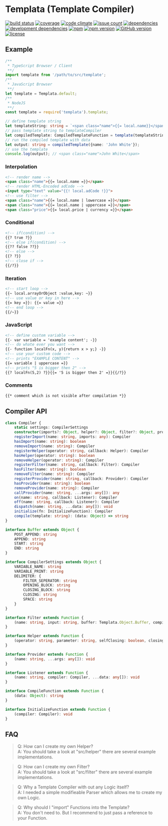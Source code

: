 # Templata (Template Compiler)
[![build status](https://img.shields.io/travis/friedemannsommer/templata.svg?maxAge=2592000)](https://travis-ci.org/friedemannsommer/templata)
[![coverage](https://img.shields.io/coveralls/friedemannsommer/templata.svg?maxAge=2592000)](https://coveralls.io/github/friedemannsommer/templata)
[![code climate](https://img.shields.io/codeclimate/github/friedemannsommer/templata.svg?maxAge=2592000)](https://codeclimate.com/github/friedemannsommer/templata)
[![issue count](https://img.shields.io/codeclimate/issues/github/friedemannsommer/templata.svg?maxAge=2592000)](https://codeclimate.com/github/friedemannsommer/templata)
[![dependencies](https://img.shields.io/david/friedemannsommer/templata.svg?maxAge=2592000)](https://david-dm.org/friedemannsommer/templata)
[![development dependencies](https://img.shields.io/david/dev/friedemannsommer/templata.svg?maxAge=2592000)](https://david-dm.org/friedemannsommer/templata?type=dev)
[![npm](https://img.shields.io/npm/dt/templata.svg?maxAge=2592000)](https://www.npmjs.com/package/templata)
[![npm version](https://img.shields.io/npm/v/templata.svg?maxAge=2592000)](https://www.npmjs.com/package/templata)
[![GitHub version](https://img.shields.io/github/tag/friedemannsommer/templata.svg?maxAge=2592000)](https://github.com/friedemannsommer/templata)
[![license](https://img.shields.io/npm/l/templata.svg?maxAge=2592000)](https://www.npmjs.com/package/templata)
## Example
```typescript
/**
 * TypeScript Browser / Client
 **/
import template from '/path/to/src/template';
/**
 * JavaScript Browser
 **/
let template = Templata.default;
/**
 * NodeJS
 **/
const template = require('templata').template;

// define template string
let templateString: string = `<span class="name">{{= local.name}}</span>`;
// pass template string to templateCompiler
let compiledTemplate: CompiledTemplateFunction = template(templateString);
// run the compiled template with data
let output: string = compiledTemplate({name: 'John White'});
// use the template
console.log(output); // <span class="name">John White</span>
```
### Interpolation
```html
<!-- render name -->
<span class="name">{{= local.name =}}</span>
<!-- render HTML-Encoded adCode -->
<input type="text" value="{{! local.adCode !}}">
<!-- use filter -->
<span class="name">{{= local.name | lowercase =}}</span>
<span class="name">{{= local.name | uppercase =}}</span>
<span class="price">{{= local.price | currency =}}</span>
```
### Conditional
```html
<!-- if(condition) -->
{{? true ?}}
<!-- else if(condition) -->
{{?? false ??}}
<!-- else -->
{{? ?}}
<!-- close if -->
{{/?}}
```
### Iteration
```html
<!-- start loop -->
{{~ local.arrayOrObject :value,key: ~}}
<!-- use value or key in here -->
{{= key =}}: {{= value =}}
<!-- end loop -->
{{/~}}
```
### JavaScript
```html
<!-- define custom variable -->
{{- var variable = 'example content'; -}}
<!-- do whate ever you want -->
{{- function localFn(x, y){return x > y;} -}}
<!-- use your custom code -->
<!-- prints "EXAMPLE CONTENT" -->
{{= variable | uppercase =}}
<!-- prints "5 is bigger then 2" -->
{{? localFn(5,2) ?}}{{= '5 is bigger then 2' =}}{{/?}}
```
### Comments
```html
{{* comment which is not visible after compilation *}}
```
## Compiler API
```typescript
class Compiler {
    static settings: CompilerSettings
    constructor(imports?: Object, helper?: Object, filter?: Object, provider?: Object)
    registerImport(name: string, imports: any): Compiler
    hasImport(name: string): boolean
    removeImport(name: string): Compiler
    registerHelper(operator: string, callback: Helper): Compiler
    hasHelper(operator: string): boolean
    removeHelper(operator: string): Compiler
    registerFilter(name: string, callback: Filter): Compiler
    hasFilter(name: string): boolean
    removeFilter(name: string): Compiler
    registerProvider(name: string, callback: Provider): Compiler
    hasProvider(name: string): boolean
    removeProvider(name: string): Compiler
    callProvider(name: string, ...args: any[]): any
    on(name: string, callback: Listener): Compiler
    off(name: string, callback: Listener): Compiler
    dispatch(name: string, ...data: any[]): void
    initialize(fn: InitializeFunction): Compiler
    compile(template: string): (data: Object) => string
}

interface Buffer extends Object {
    POST_APPEND: string
    APPEND: string
    START: string
    END: string
}

interface CompilerSettings extends Object {
    VARIABLE_NAME: string
    VARIABLE_PRINT: string
    DELIMITER: {
        FILTER_SEPERATOR: string
        OPENING_BLOCK: string
        CLOSING_BLOCK: string
        CLOSING: string
        SPACE: string
    }
}

interface Filter extends Function {
    (name: string, input: string, buffer: Templata.Object.Buffer, compiler: Compiler): string
}

interface Helper extends Function {
    (operator: string, parameter: string, selfClosing: boolean, closingTag: boolean, buffer: Templata.Object.Buffer, compiler: Compiler): string
}

interface Provider extends Function {
    (name: string, ...args: any[]): void
}

interface Listener extends Function {
    (name: string, compiler: Compiler, ...data: any[]): void
}

interface CompileFunction extends Function {
    (data: Object): string
}

interface InitializeFunction extends Function {
    (compiler: Compiler): void
}
```
## FAQ
> Q: How can I create my own Helper?  
> A: You should take a look at "src/helper" there are several example implementations.

> Q: How can I create my own Filter?  
> A: You should take a look at "src/filter" there are several example implementations.

> Q: Why a Template Compiler with out any Logic itself?  
> A: I needed a simple modifieable Parser which allows me to create my own Logic.

> Q: Why should I "import" Functions into the Template?  
> A: You don't need to. But I recommend to just pass a reference to your Function.